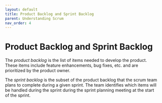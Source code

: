 ```yaml
---
layout: default
title: Product Backlog and Sprint Backlog
parent: Understanding Scrum
nav_order: 4
---
```


# Product Backlog and Sprint Backlog

The _product backlog_ is the list of items needed to develop the product. These items include feature enhancements, bug fixes, etc. and are prioritized 
by the product owner.

The _sprint backlog_ is the subset of the product backlog that the scrum team plans to complete during a given sprint. The team identifies which items will be 
handled during the sprint during the sprint planning meeting at the start of the sprint.
